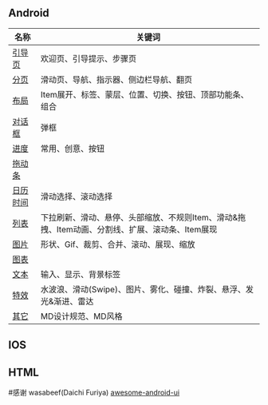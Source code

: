 
## Android
名称| 关键词 
---|---
[引导页](Android/引导页.md)|欢迎页、引导提示、步骤页
[分页](Android/分页.md)|滑动页、导航、指示器、侧边栏导航、翻页
[布局](Android/布局.md)|Item展开、标签、蒙层、位置、切换、按钮、顶部功能条、组合
[对话框](Android/对话框.md)|弹框
[进度](Android/进度.md)|常用、创意、按钮
[拖动条](Android/进度.md)|
[日历时间](Android/日历时间.md)|滑动选择、滚动选择
[列表](Android/列表.md)|下拉刷新、滑动、悬停、头部缩放、不规则Item、滑动&拖拽、Item动画、分割线、扩展、滚动条、Item展现
[图片](Android/图片.md)|形状、Gif、裁剪、合并、滚动、展现、缩放
[图表](Android/图表.md)|
[文本](Android/文本.md)|输入、显示、背景标签
[特效](Android/特效.md)|水波浪、滑动(Swipe)、图片、雾化、碰撞、炸裂、悬浮、发光&渐进、雷达
[其它](Android/其它.md)|MD设计规范、MD风格

## IOS

## HTML


#感谢
wasabeef(Daichi Furiya) [awesome-android-ui](https://github.com/wasabeef/awesome-android-ui)
